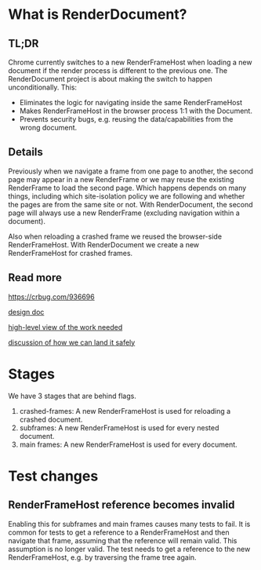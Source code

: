 # What is RenderDocument?

## TL;DR

Chrome currently switches to a new RenderFrameHost
when loading a new document
if the render process is different to the  previous one.
The RenderDocument project is about making the switch to happen unconditionally.
This:

* Eliminates the logic for navigating inside the same RenderFrameHost
* Makes RenderFrameHost in the browser process 1:1 with the Document.
* Prevents security bugs,
  e.g. reusing the data/capabilities from the wrong document.

## Details

Previously when we navigate a frame from one page to another,
the second page may appear in a new RenderFrame
or we may reuse the existing RenderFrame to load the second page.
Which happens depends on many things,
including which site-isolation policy we are following
and whether the pages are from the same site or not.
With RenderDocument,
the second page will always use a new RenderFrame
(excluding navigation within a document).

Also when reloading a crashed frame
we reused the browser-side RenderFrameHost.
With RenderDocument we create a new RenderFrameHost
for crashed frames.

## Read more

https://crbug.com/936696

[design doc](https://docs.google.com/document/d/1C2VKkFRSc0kdmqjKan1G4NlNlxWZqE4Wam41FNMgnmA)

[high-level view of the work needed](https://docs.google.com/document/d/1UzVOmTj2IJ0ecz7CZicTK6ow2rr9wgLTGfY5hjyLmT4)

[discussion of how we can land it safely](https://docs.google.com/document/d/1ZHWWEYT1L5Zgh2lpC7DHXXZjKcptI877KKOqjqxE2Ns)

# Stages

We have 3 stages that are behind flags.

1. crashed-frames:
  A new RenderFrameHost is used for reloading a crashed document.
2. subframes:
  A new RenderFrameHost is used for every nested document.
3. main frames:
  A new RenderFrameHost is used for every document.

# Test changes

## RenderFrameHost reference becomes invalid

Enabling this for subframes and main frames causes many tests to fail.
It is common for tests to get a reference to a RenderFrameHost
and then navigate that frame,
assuming that the reference will remain valid.
This assumption is no longer valid.
The test needs to get a reference to the new RenderFrameHost,
e.g. by traversing the frame tree again.
